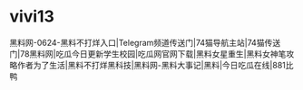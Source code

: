 # vivi13
黑料网-0624-黑料不打烊入口|Telegram频道传送门|74猫导航主站|74猫传送门|78黑料网|吃瓜今日更新学生校园|吃瓜网官网下载|黑料女星重生|黑料女神笔攻略作者为了生活|黑料不打烊黑科技|黑料网-黑料大事记|黑料|今日吃瓜在线|881比鸭
